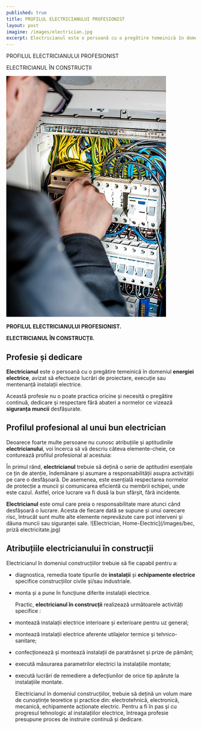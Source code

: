 ```yaml
---
published: true
title: PROFILUL ELECTRICIANULUI PROFESIONIST
layout: post
imagine: /images/electrician.jpg
excerpt: Electricianul este o persoană cu o pregătire temeinică în domeniul energiei electrice, avizat să efectueze lucrări de proiectare, execuție sau mentenanță instalații electrice.
---
```

 

PROFILUL ELECTRICIANULUI PROFESIONIST

ELECTRICIANUL ÎN CONSTRUCȚII
 
![Electrician, Home-Electric](/images/electrician.jpg)

 

**PROFILUL ELECTRICIANULUI PROFESIONIST.**

**ELECTRICIANUL ÎN CONSTRUCȚII.**


## Profesie și dedicare ##

**Electricianul** este o persoană cu o pregătire temeinică în domeniul **energiei electrice**, avizat să efectueze lucrări de proiectare, execuție sau mentenanță instalații electrice.

Această profesie nu o poate practica oricine și necesită o pregătire continuă, dedicare și respectare fără abateri a normelor ce vizează **siguranța muncii** desfășurate.

## Profilul profesional al unui bun electrician ##

Deoarece foarte multe persoane nu cunosc atribuțiile și aptitudinile **electricianului**, voi încerca să vă descriu câteva elemente-cheie, ce conturează profilul profesional al acestuia: 

În primul rând, **electricianul** trebuie să dețină o serie de aptitudini esențiale ce țin de atenție, îndemânare și asumare a responsabilității asupra activității pe care o desfășoară. De asemenea, este esențială respectarea normelor de protecție a muncii și comunicarea eficientă cu membrii echipei, unde este cazul. Astfel, orice lucrare va fi dusă la bun sfârșit, fără incidente.

**Electricianul** este omul care preia o responsabilitate mare atunci când desfășoară o lucrare. Acesta de fiecare dată se supune și unui oarecare risc, întrucât sunt multe alte elemente neprevăzute care pot interveni și dăuna muncii sau siguranței sale. 
![Electrician, Home-Electric](/images/bec, priză electricitate.jpg)

## Atribuțiile electricianului în construcții ##

Electricianul în domeniul construcțiilor trebuie sã fie capabil pentru a:
- diagnostica, remedia toate tipurile de **instalații** și **echipamente electrice** specifice construcțiilor civile și/sau industriale.
- monta și a pune în funcțiune diferite instalații electrice.

  Practic, **electricianul în construcții** realizeazã următoarele activități specifice :

- montează instalații electrice interioare și exterioare pentru uz general;

- montează instalații electrice aferente utilajelor termice și tehnico-sanitare;

- confecționează și monteazã instalații de paratrăsnet și prize de pământ;

- execută măsurarea parametrilor electrici la instalațiile montate;

- execută lucrări de remediere a defecțiunilor de orice tip apărute la instalațiile montate.

   Electricianul în domeniul construcțiilor, trebuie să dețină un volum mare de cunoștințe teoretice și practice din: electrotehnicã, electronicã, mecanicã, echipamente acționate electric. Pentru a fi în pas și cu progresul tehnologic al instalațiilor electrice, întreaga profesie presupune proces de instruire continuă și dedicare.



